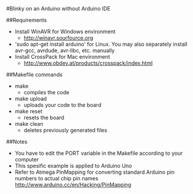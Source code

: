 	
#Blinky on an Arduino without Arduino IDE  

##Requirements  
   * Install WinAVR for Windows environment  
      * http://winavr.sourfource.org  
   * 'sudo apt-get install arduino' for Linux. You may also separately install avr-gcc, avrdude, avr-libc, etc. manually  
   * Install CrossPack for Mac environment 
      * http://www.obdev.at/products/crosspack/index.html

##Makefile commands  
   * make  
      * compiles the code  
   * make upload   
      * uploads your code to the board  
   * make reset  
      * resets the board  
   * make clean  
      * deletes previously generated files  

##Notes
   * You have to edit the PORT variable in the Makefile according to your computer  
   * This spesific example is applied to Arduino Uno  
   * Refer to Atmega PinMapping for converting standard Arduino pin numbers to actual chip pin names  
      http://www.arduino.cc/en/Hacking/PinMapping  

  